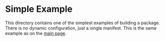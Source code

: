 # Simple Example

This directory contains one of the simplest examples of building a package.
There is no dynamic configuration, just a single manifest. This is the same example as on the [main page](../../README.md).